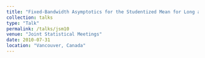 ```yaml
---
title: "Fixed-Bandwidth Asymptotics for the Studentized Mean for Long and Negative Memory Time Series"
collection: talks
type: "Talk"
permalink: /talks/jsm10
venue: "Joint Statistical Meetings"
date: 2010-07-31
location: "Vancouver, Canada"
---
```

